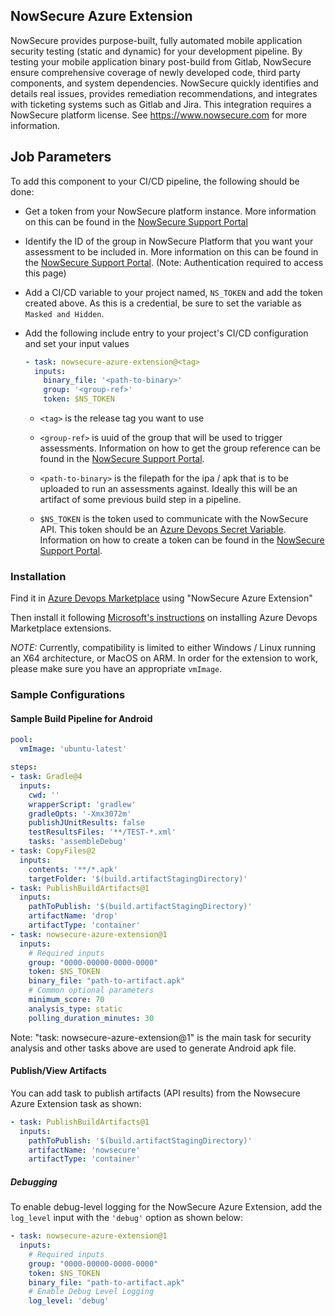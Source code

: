 ## NowSecure Azure Extension 
NowSecure provides purpose-built, fully automated mobile application security testing (static and dynamic) for your development pipeline. By testing your mobile application binary post-build from Gitlab, NowSecure ensure comprehensive coverage of newly developed code, third party components, and system dependencies. NowSecure quickly identifies and details real issues, provides remediation recommendations, and integrates with ticketing systems such as Gitlab and Jira. This integration requires a NowSecure platform license. See https://www.nowsecure.com for more information.

## Job Parameters
To add this component to your CI/CD pipeline, the following should be done:
- Get a token from your NowSecure platform instance.  More information on this can be found in the [NowSecure Support Portal](https://support.nowsecure.com/hc/en-us/articles/7499657262093-Creating-a-NowSecure-Platform-API-Bearer-Token)
- Identify the ID of the group in NowSecure Platform that you want your assessment to be included in.  More information on this can be found in the [NowSecure Support Portal](https://support.nowsecure.com/hc/en-us/articles/6290991166605-Getting-Started-with-Groups#h_01G396F6CTEZ4P6G5Z1FDGJ12K). (Note: Authentication required to access this page)
- Add a CI/CD variable to your project named, `NS_TOKEN` and add the token created above.  As this is a credential, be sure to set the variable as `Masked and Hidden`.
-  Add the following include entry to your project's CI/CD configuration and set your input values 

    ```yaml
    - task: nowsecure-azure-extension@<tag>
      inputs:
        binary_file: '<path-to-binary>'
        group: '<group-ref>'
        token: $NS_TOKEN
    ```

   - `<tag>` is the release tag you want to use 

   - `<group-ref>` is uuid of the group that will be used to trigger assessments. Information on how to get the group reference can be found in the [NowSecure Support Portal](https://support.nowsecure.com).
   - `<path-to-binary>` is the filepath for the ipa / apk that is to be uploaded to run an assessments against. Ideally this will be an artifact of some previous build step in a pipeline.
   - `$NS_TOKEN` is the token used to communicate with the NowSecure API. This token should be an [Azure Devops Secret Variable](https://learn.microsoft.com/en-us/azure/devops/pipelines/process/set-secret-variables?view=azure-devops&tabs=yaml%2Cbash#secret-variable-in-the-ui). Information on how to create a token can be found in the [NowSecure Support Portal](http://support.nowsecure.com/).

### Installation

Find it in [Azure Devops Marketplace](https://marketplace.visualstudio.com/azuredevops) using "NowSecure Azure Extension"

Then install it following [Microsoft's instructions](https://learn.microsoft.com/en-us/azure/devops/marketplace/install-extension?view=azure-devops) on installing Azure Devops Marketplace extensions.

*NOTE:* Currently, compatibility is limited to either Windows / Linux running an X64 architecture, or MacOS on ARM. In order for the extension to work, please make sure you have an appropriate `vmImage`. 

### Sample Configurations

#### Sample Build Pipeline for Android
```yaml
pool:
  vmImage: 'ubuntu-latest'

steps:
- task: Gradle@4
  inputs:
    cwd: ''
    wrapperScript: 'gradlew'
    gradleOpts: '-Xmx3072m'
    publishJUnitResults: false
    testResultsFiles: '**/TEST-*.xml'
    tasks: 'assembleDebug'
- task: CopyFiles@2
  inputs:
    contents: '**/*.apk'
    targetFolder: '$(build.artifactStagingDirectory)'
- task: PublishBuildArtifacts@1
  inputs:
    pathToPublish: '$(build.artifactStagingDirectory)'
    artifactName: 'drop'
    artifactType: 'container'
- task: nowsecure-azure-extension@1
  inputs:
    # Required inputs
    group: "0000-00000-0000-0000"
    token: $NS_TOKEN
    binary_file: "path-to-artifact.apk"
    # Common optional parameters
    minimum_score: 70
    analysis_type: static
    polling_duration_minutes: 30
```
Note: "task: nowsecure-azure-extension@1" is the main task for security analysis and other tasks above are used to generate Android apk file.

#### Publish/View Artifacts
You can add task to publish artifacts (API results) from the Nowsecure Azure Extension task as shown:
```yaml
- task: PublishBuildArtifacts@1
  inputs:
    pathToPublish: '$(build.artifactStagingDirectory)'
    artifactName: 'nowsecure'
    artifactType: 'container'
```

##### Debugging
To enable debug-level logging for the NowSecure Azure Extension, add the `log_level` input with the `'debug'` option as shown below:
```yaml
- task: nowsecure-azure-extension@1
  inputs:
    # Required inputs
    group: "0000-00000-0000-0000"
    token: $NS_TOKEN
    binary_file: "path-to-artifact.apk"
    # Enable Debug Level Logging
    log_level: 'debug'
```
